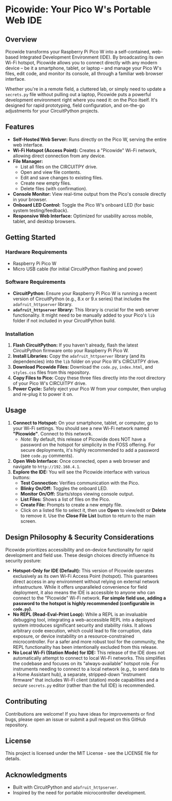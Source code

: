 # **Picowide: Your Pico W's Portable Web IDE**

## **Overview**

Picowide transforms your Raspberry Pi Pico W into a self-contained, web-based Integrated Development Environment (IDE). By broadcasting its own Wi-Fi hotspot, Picowide allows you to connect directly with any modern device – be it a smartphone, tablet, or laptop – and manage your Pico W's files, edit code, and monitor its console, all through a familiar web browser interface.

Whether you're in a remote field, a cluttered lab, or simply need to update a `secrets.py` file without pulling out a laptop, Picowide puts a powerful development environment right where you need it: on the Pico itself. It's designed for rapid prototyping, field configuration, and on-the-go adjustments for your CircuitPython projects.

## **Features**

* **Self-Hosted Web Server:** Runs directly on the Pico W, serving the entire web interface.  
* **Wi-Fi Hotspot (Access Point):** Creates a "Picowide" Wi-Fi network, allowing direct connection from any device.  
* **File Manager:**  
  * List all files on the CIRCUITPY drive.  
  * Open and view file contents.  
  * Edit and save changes to existing files.  
  * Create new empty files.  
  * Delete files (with confirmation).  
* **Console Monitor:** View real-time output from the Pico's console directly in your browser.  
* **Onboard LED Control:** Toggle the Pico W's onboard LED (for basic system testing/feedback).  
* **Responsive Web Interface:** Optimized for usability across mobile, tablet, and desktop browsers.

## **Getting Started**

### **Hardware Requirements**

* Raspberry Pi Pico W  
* Micro USB cable (for initial CircuitPython flashing and power)

### **Software Requirements**

* **CircuitPython:** Ensure your Raspberry Pi Pico W is running a recent version of CircuitPython (e.g., 8.x or 9.x series) that includes the `adafruit_httpserver` library.  
* **`adafruit_httpserver` library:** This library is crucial for the web server functionality. It might need to be manually added to your Pico's `lib` folder if not included in your CircuitPython build.

### **Installation**

1. **Flash CircuitPython:** If you haven't already, flash the latest CircuitPython firmware onto your Raspberry Pi Pico W.  
2. **Install Libraries:** Copy the `adafruit_httpserver` library (and its dependencies) into the `lib` folder on your Pico W's CIRCUITPY drive.  
3. **Download Picowide Files:** Download the `code.py`, `index.html`, and `styles.css` files from this repository.  
4. **Copy Files to Pico:** Copy these three files directly into the root directory of your Pico W's CIRCUITPY drive.  
5. **Power Cycle:** Safely eject your Pico W from your computer, then unplug and re-plug it to power it on.

## **Usage**

1. **Connect to Hotspot:** On your smartphone, tablet, or computer, go to your Wi-Fi settings. You should see a new Wi-Fi network named **"Picowide"**. Connect to this network.  
   * *Note:* By default, this release of Picowide does NOT have a password on the hotspot for simplicity in the FOSS offering. For secure deployments, it's highly recommended to add a password (see `code.py` comments).  
2. **Open Web Interface:** Once connected, open a web browser and navigate to `http://192.168.4.1`.  
3. **Explore the IDE:** You will see the Picowide interface with various buttons:  
   * **Test Connection:** Verifies communication with the Pico.  
   * **Blinky On/Off:** Toggles the onboard LED.  
   * **Monitor On/Off:** Starts/stops viewing console output.  
   * **List Files:** Shows a list of files on the Pico.  
   * **Create File:** Prompts to create a new empty file.  
   * Click on a listed file to select it, then use **Open** to view/edit or **Delete** to remove it. Use the **Close File List** button to return to the main screen.

## **Design Philosophy & Security Considerations**

Picowide prioritizes accessibility and on-device functionality for rapid development and field use. These design choices directly influence its security posture:

* **Hotspot-Only for IDE (Default):** This version of Picowide operates exclusively as its own Wi-Fi Access Point (hotspot). This guarantees direct access in any environment without relying on external network infrastructure. While it offers unparalleled convenience for field deployment, it also means the IDE is accessible to anyone who can connect to the "Picowide" Wi-Fi network. **For simple field use, adding a password to the hotspot is highly recommended (configurable in `code.py`).**  
* **No REPL (Read-Eval-Print Loop):** While a REPL is an invaluable debugging tool, integrating a web-accessible REPL into a deployed system introduces significant security and stability risks. It allows arbitrary code execution, which could lead to file corruption, data exposure, or device instability on a resource-constrained microcontroller. For a safer and more robust tool for the community, the REPL functionality has been intentionally excluded from this release.  
* **No Local Wi-Fi (Station Mode) for IDE:** This release of the IDE does not automatically attempt to connect to local Wi-Fi networks. This simplifies the codebase and focuses on its "always-available" hotspot role. For instruments needing to connect to a local network (e.g., to send data to a Home Assistant hub), a separate, stripped-down "instrument firmware" that includes Wi-Fi client (station) mode capabilities and a *secure* `secrets.py` editor (rather than the full IDE) is recommended.

## **Contributing**

Contributions are welcome\! If you have ideas for improvements or find bugs, please open an issue or submit a pull request on this GitHub repository.

## **License**

This project is licensed under the MIT License \- see the LICENSE file for details.

## **Acknowledgments**

* Built with CircuitPython and `adafruit_httpserver`.  
* Inspired by the need for portable microcontroller development.


